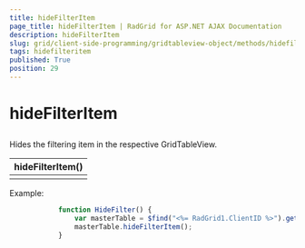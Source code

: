 ```yaml
---
title: hideFilterItem
page_title: hideFilterItem | RadGrid for ASP.NET AJAX Documentation
description: hideFilterItem
slug: grid/client-side-programming/gridtableview-object/methods/hidefilteritem
tags: hidefilteritem
published: True
position: 29
---
```


# hideFilterItem



## 

Hides the filtering item in the respective GridTableView.


|  **hideFilterItem()**  |
| ------ |
||

Example:

````JavaScript
	        function HideFilter() {
	            var masterTable = $find("<%= RadGrid1.ClientID %>").get_masterTableView();
	            masterTable.hideFilterItem();
	        }
````


